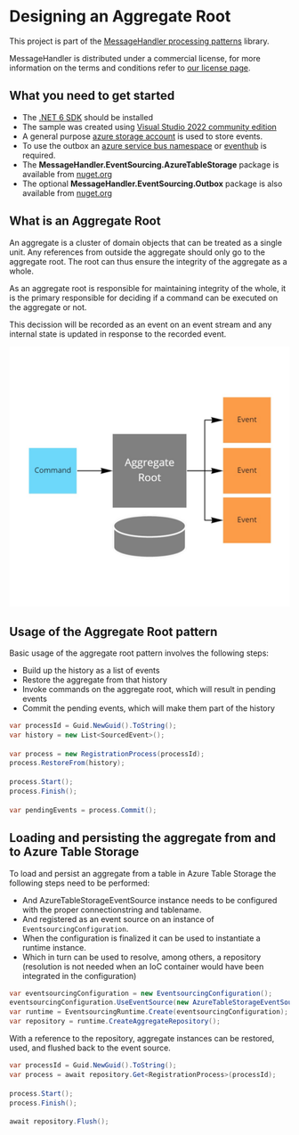 # Designing an Aggregate Root

This project is part of the [MessageHandler processing patterns](https://www.messagehandler.net/patterns/) library.

MessageHandler is distributed under a commercial license, for more information on the terms and conditions refer to [our license page](https://www.messagehandler.net/license/).

## What you need to get started

- The [.NET 6 SDK](https://dotnet.microsoft.com/en-us/download) should be installed
- The sample was created using [Visual Studio 2022 community edition](https://visualstudio.microsoft.com/vs/)
- A general purpose [azure storage account](https://docs.microsoft.com/en-us/azure/storage/common/storage-account-create?tabs=azure-portal) is used to store events.
- To use the outbox an [azure service bus namespace](https://docs.microsoft.com/en-us/azure/service-bus-messaging/service-bus-create-namespace-portal) or [eventhub](https://docs.microsoft.com/en-us/azure/event-hubs/event-hubs-create) is required.
- The **MessageHandler.EventSourcing.AzureTableStorage** package is available from [nuget.org](https://www.nuget.org/packages/MessageHandler.EventSourcing.AzureTableStorage/)
- The optional **MessageHandler.EventSourcing.Outbox** package is also available from [nuget.org](https://www.nuget.org/packages/MessageHandler.EventSourcing.Outbox/)

## What is an Aggregate Root

An aggregate is a cluster of domain objects that can be treated as a single unit. Any references from outside the aggregate should only go to the aggregate root. 
The root can thus ensure the integrity of the aggregate as a whole.

As an aggregate root is responsible for maintaining integrity of the whole, it is the primary responsible for deciding if a command can be executed on the aggregate or not.

This decission will be recorded as an event on an event stream and any internal state is updated in response to the recorded event.

![Aggregate Root](./img/aggregate-root.jpg)

## Usage of the Aggregate Root pattern

Basic usage of the aggregate root pattern involves the following steps:
- Build up the history as a list of events
- Restore the aggregate from that history
- Invoke commands on the aggregate root, which will result in pending events
- Commit the pending events, which will make them part of the history

```C#
var processId = Guid.NewGuid().ToString();
var history = new List<SourcedEvent>();

var process = new RegistrationProcess(processId);
process.RestoreFrom(history);

process.Start();
process.Finish();

var pendingEvents = process.Commit();
```

## Loading and persisting the aggregate from and to Azure Table Storage

To load and persist an aggregate from a table in Azure Table Storage the following steps need to be performed:
- And AzureTableStorageEventSource instance needs to be configured with the proper connectionstring and tablename.
- And registered as an event source on an instance of `EventsourcingConfiguration`.
- When the configuration is finalized it can be used to instantiate a runtime instance.
- Which in turn can be used to resolve, among others, a repository (resolution is not needed when an IoC container would have been integrated in the configuration)

```C#
var eventsourcingConfiguration = new EventsourcingConfiguration();
eventsourcingConfiguration.UseEventSource(new AzureTableStorageEventSource(connectionString, tableName));
var runtime = EventsourcingRuntime.Create(eventsourcingConfiguration);
var repository = runtime.CreateAggregateRepository();
```

With a reference to the repository, aggregate instances can be restored, used, and flushed back to the event source.

```C#
var processId = Guid.NewGuid().ToString();
var process = await repository.Get<RegistrationProcess>(processId);

process.Start();
process.Finish();

await repository.Flush();
```
